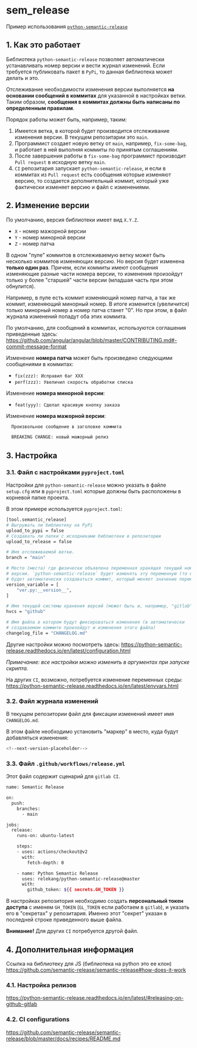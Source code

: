 # sem_release

Пример использования    [`python-semantic-release`](https://github.com/relekang/python-semantic-release)

## 1. Как это работает

Библиотека `python-semantic-release` позволяет автоматически устанавливать номер версии и вести журнал изменений.
Если требуется публиковать пакет в `PyPi`, то данная библиотека может делать и это.

Отслеживание необходимости изменения версии выполняется **на основании сообщений в коммитах** для указанной в настройках ветки. Таким образом, **сообщения в коммитах должны быть написаны по определенным правилам**.

Порядок работы может быть, например, таким:

1. Имеется ветка, в которой будет производится отслеживание изменения версии. В текущем репозитарии это `main`.
2. Программист создает новую ветку от `main`, например, `fix-some-bag`, и работает в ней выполняя коммиты по принятым соглашениям.
3. После завершения работы в `fix-some-bag` программист производит `Pull request` в исходную ветку `main`.
4. `CI` репозитария запускает `python-semantic-release`, и если в коммитах из `Pull request` есть сообщения которые изменяют версию, то создается дополнительный коммит, который уже фактически изменяет версию и файл с изменениями.

## 2. Изменение версии

По умолчанию, версия библиотеки имеет вид `X.Y.Z`.

- `X` - номер мажорной версии
- `Y` - номер минорной версии
- `Z` - номер патча

В одном "пуле" коммитов в отслеживаемую ветку может быть несколько коммитов изменяющих версию. Но версия будет изменена **только один раз**. Причем, если коммиты имеют сообщения изменяющие разные части номера версии, то изменения произойдут только у более "старшей" части версии (младшая часть при этом обнулится).

Например, в пуле есть коммит изменяющий номер патча, а так же коммит, изменяющий минорный номер. В итоге изменится (увеличится) только минорный номер а номер патча станет "0". Но при этом, в файл журнала изменений попадут оба этих коммита.

По умолчанию, для сообщений в коммитах, используются соглашения приведенные здесь:
<https://github.com/angular/angular/blob/master/CONTRIBUTING.md#-commit-message-format>

Изменение **номера патча** может быть произведено следующими сообщениями в коммитах:

- `fix(zzz): Исправил баг ХХХ`
- `perf(zzz): Увеличил скорость обработки списка`

Изменение **номера минорной версии**:

- `feat(yyy): Сделал красивую кнопку заказа`

Изменение **номера мажорной версии**:

```bash
  Произвольное сообщение в заголовке коммита

  BREAKING CHANGE: новый мажорный релиз
```

## 3. Настройка

### 3.1. Файл с настройками `pyproject.toml`

Настройки для `python-semantic-release` можно указать в файле `setup.cfg` или в `pyproject.toml` которые должны быть расположены в корневой папке проекта.

В этом примере используется `pyproject.toml`:

```bash
[tool.semantic_release]
# Выгружать ли библиотеку на PyPi
upload_to_pypi = false
# Создавать ли папки с исходниками библиотеки в репозитории
upload_to_release = false

# Имя отслеживаемой ветки. 
branch = "main"

# Место (места) где физически объявлена переменная хранящая текущий номер
# версии. `python-semantic-release` будет изменять эту переменную (то есть,
# будет автоматически создаваться коммит, который меняет значение переменной)
version_variable = [
    "ver.py:__version__",
]

# Имя текущей системы хранения версий (может быть и, например, "gitlab")
hvcs = "github"

# Имя файла в котором будут фиксироваться изменения (в автоматически 
# создаваемом коммите произойдут и изменения этого файла)
changelog_file = "CHANGELOG.md"
```

Другие настройки можно посмотреть здесь:
<https://python-semantic-release.readthedocs.io/en/latest/configuration.html>

*Примечание: все настройки можно изменить в аргументах при запуске скрипта.*

На других `CI`, возможно, потребуется изменение переменных среды:
<https://python-semantic-release.readthedocs.io/en/latest/envvars.html>

### 3.2. Файл журнала изменений

В текущем репозитории файл для фиксации изменений имеет имя `CHANGELOG.md`.

В этом файле необходимо установить "маркер" в место, куда будут добавляться изменения:

```bash
<!--next-version-placeholder-->
```

### 3.3. Файл  `.github/workflows/release.yml`

Этот файл содержит сценарий для `gitlab CI`.

```bash
name: Semantic Release

on:
  push:
    branches:
      - main

jobs:
  release:
    runs-on: ubuntu-latest

    steps:
    - uses: actions/checkout@v2
      with:
        fetch-depth: 0

    - name: Python Semantic Release
      uses: relekang/python-semantic-release@master
      with:
        github_token: ${{ secrets.GH_TOKEN }}
```

В настройках репозитория необходимо создать **персональный токен доступа** с именем `GH_TOKEN` (`GL_TOKEN` если работаем в `gitlab`), и указать его в "секретах" у репозитария. Именно этот "секрет" указан в последней строке приведенного выше файла.

**Внимание!** Для других `CI` потребуется другой файл.

## 4. Дополнительная информация

Ссылка на библиотеку для JS (библиотека на python это ее клон)
<https://github.com/semantic-release/semantic-release#how-does-it-work>

### 4.1. Настройка релизов

<https://python-semantic-release.readthedocs.io/en/latest/#releasing-on-github-gitlab>

### 4.2. CI configurations

<https://github.com/semantic-release/semantic-release/blob/master/docs/recipes/README.md>
